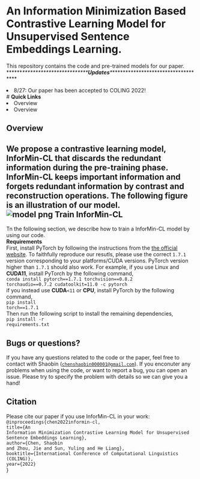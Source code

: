 # An Information Minimization Based Contrastive Learning Model for Unsupervised Sentence Embeddings Learning.

This repository contains the code and pre-trained models for our paper.<br>
\*\*\*\*\*\**\*\*\*\*\*\*\*\*\*\*\*\*\*\*\*\*\*\*\*\*\*\*\*\*\***Updates**\*************************************<br>
<li>8/27: Our paper has been accepted to COLING 2022!</li>
# <strong>Quick Links</strong><br>
<li>Overview</li>
<li>Overview</li>

Overview<br>
  ---
We propose a contrastive learning model, InforMin-CL that discards the redundant information during the pre-training phase. InforMin-CL keeps important information and forgets redundant information by contrast and reconstruction operations. The following figure is an illustration of our model.<br>
![model png](https://user-images.githubusercontent.com/51829876/190571095-ef35e783-dd96-4e41-b4fe-185f735225e1.jpg)
<strong>Train InforMin-CL</strong>
  ---
Tn the following section, we describe how to train a InforMin-CL model by using our code.<br>
<strong>Requirements</strong><br>
First, install PyTorch by following the instructions from the [the official website](https://pytorch.org/). To faithfully reproduce our resutls, please use the correct <code>1.7.1</code> version corresponding to your platforms/CUDA versions. PyTorch version higher than <code>1.7.1</code> should also work. For example, if you use Linux and <strong>CUDA11</strong>, install PyTorch by the following command,<br>
<code>conda install pytorch==1.7.1 torchvision==0.8.2 torchaudio==0.7.2 cudatoolkit=11.0 -c pytorch</code><br>
if you instead use <strong>CUDA</strong><code><11</code> or <strong>CPU</strong>, install PyTorch by the following command,<br>
<code>pip install torch==1.7.1</code><br>
Then run the following script to install the remaining dependencies,<br>
<code>pip install -r requirements.txt</code><br>

<strong>Bugs or questions?</strong><br>
  ---
If you have any questions related to the code or the paper, feel free to contact with Shaobin (<code>chenshaobin000001@gmail.com</code>). If you enconuter any problems when using the code, or want to report a bug, you can open an issue. Please try to specify the problem with details so we can give you a hand!<br>
  
<strong>Citation</strong><br>
  ---
Please cite our paper if you use InforMin-CL in your work:<br>
  <code>@inproceedings{chen2022informin-cl,</code><br>
    <code>title={An Information Minimization Contrastive Learning Model for Unsupervised Sentence Embeddings Learning},</code><br>
    <code>author={Chen, Shaobin and Zhou, Jie and Sun, Yuling and He Liang},</code><br>
    <code>booktitle={International Conference of Computational Linguistics (COLING)},</code><br>
    <code>year={2022}</code><br>
}</code>
